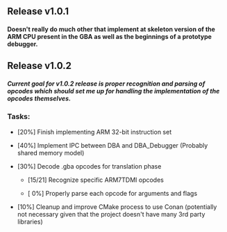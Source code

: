 ## __Release v1.0.1__
#### Doesn't really do much other that implement at skeleton version of the ARM CPU present in the GBA as well as the beginnings of a prototype debugger.


## __Release v1.0.2__
##### Current goal for v1.0.2 release is proper recognition and parsing of opcodes which should set me up for handling the implementation of the opcodes themselves.
### Tasks:
- [20%] Finish implementing ARM 32-bit instruction set

- [40%] Implement IPC between DBA and DBA_Debugger (Probably shared memory model)
- [30%] Decode .gba opcodes for translation phase
    - [15/21] Recognize specific ARM7TDMI opcodes
    
    - [ 0%] Properly parse each opcode for arguments and flags
- [10%] Cleanup and improve CMake process to use Conan (potentially not necessary given that the project doesn't have many 3rd party libraries)